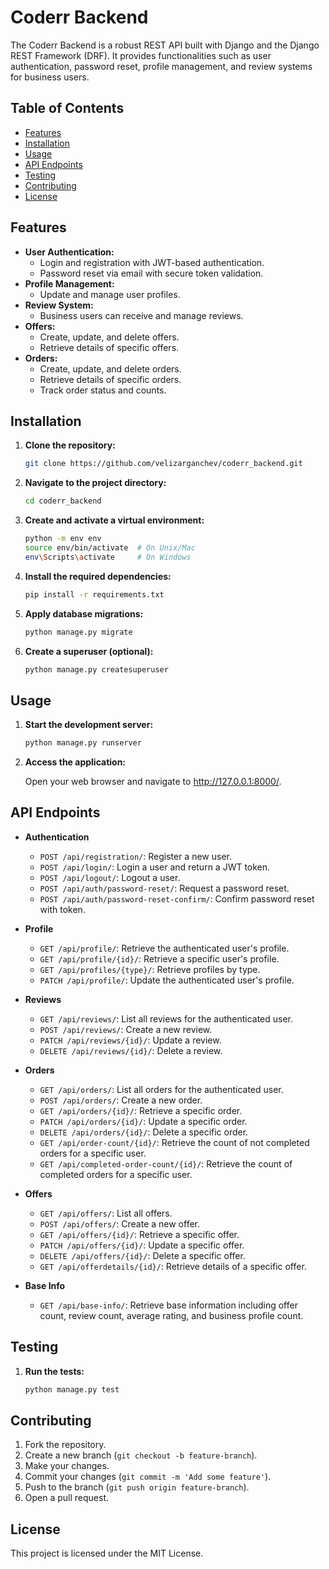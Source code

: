 # Coderr Backend

The Coderr Backend is a robust REST API built with Django and the Django REST Framework (DRF). It provides functionalities such as user authentication, password reset, profile management, and review systems for business users.

## Table of Contents

- [Features](#features)
- [Installation](#installation)
- [Usage](#usage)
- [API Endpoints](#api-endpoints)
- [Testing](#testing)
- [Contributing](#contributing)
- [License](#license)

## Features

- **User Authentication:**
  - Login and registration with JWT-based authentication.
  - Password reset via email with secure token validation.
- **Profile Management:**
  - Update and manage user profiles.
- **Review System:**
  - Business users can receive and manage reviews.
- **Offers:**
  - Create, update, and delete offers.
  - Retrieve details of specific offers.
- **Orders:**
  - Create, update, and delete orders.
  - Retrieve details of specific orders.
  - Track order status and counts.

## Installation

1. **Clone the repository:**

   ```bash
   git clone https://github.com/velizarganchev/coderr_backend.git
   ```

2. **Navigate to the project directory:**

   ```bash
   cd coderr_backend
   ```

3. **Create and activate a virtual environment:**
   
   ```bash
   python -m env env
   source env/bin/activate  # On Unix/Mac
   env\Scripts\activate     # On Windows
   ```

4. **Install the required dependencies:**

   ```bash
   pip install -r requirements.txt
   ```

5. **Apply database migrations:**

   ```bash
   python manage.py migrate
   ```

6. **Create a superuser (optional):**

   ```bash
   python manage.py createsuperuser
   ```

## Usage

1. **Start the development server:**

   ```bash
   python manage.py runserver
   ```

2. **Access the application:**
   
   Open your web browser and navigate to http://127.0.0.1:8000/.

## API Endpoints

- **Authentication**
  - `POST /api/registration/`: Register a new user.
  - `POST /api/login/`: Login a user and return a JWT token.
  - `POST /api/logout/`: Logout a user.
  - `POST /api/auth/password-reset/`: Request a password reset.
  - `POST /api/auth/password-reset-confirm/`: Confirm password reset with token.

- **Profile**
  - `GET /api/profile/`: Retrieve the authenticated user's profile.
  - `GET /api/profile/{id}/`: Retrieve a specific user's profile.
  - `GET /api/profiles/{type}/`: Retrieve profiles by type.
  - `PATCH /api/profile/`: Update the authenticated user's profile.

- **Reviews**
  - `GET /api/reviews/`: List all reviews for the authenticated user.
  - `POST /api/reviews/`: Create a new review.
  - `PATCH /api/reviews/{id}/`: Update a review.
  - `DELETE /api/reviews/{id}/`: Delete a review.

- **Orders**
  - `GET /api/orders/`: List all orders for the authenticated user.
  - `POST /api/orders/`: Create a new order.
  - `GET /api/orders/{id}/`: Retrieve a specific order.
  - `PATCH /api/orders/{id}/`: Update a specific order.
  - `DELETE /api/orders/{id}/`: Delete a specific order.
  - `GET /api/order-count/{id}/`: Retrieve the count of not completed orders for a specific user.
  - `GET /api/completed-order-count/{id}/`: Retrieve the count of completed orders for a specific user.

- **Offers**
  - `GET /api/offers/`: List all offers.
  - `POST /api/offers/`: Create a new offer.
  - `GET /api/offers/{id}/`: Retrieve a specific offer.
  - `PATCH /api/offers/{id}/`: Update a specific offer.
  - `DELETE /api/offers/{id}/`: Delete a specific offer.
  - `GET /api/offerdetails/{id}/`: Retrieve details of a specific offer.

- **Base Info**
  - `GET /api/base-info/`: Retrieve base information including offer count, review count, average rating, and business profile count.

## Testing

1. **Run the tests:**

   ```bash
   python manage.py test
   ```

## Contributing

1. Fork the repository.
2. Create a new branch (`git checkout -b feature-branch`).
3. Make your changes.
4. Commit your changes (`git commit -m 'Add some feature'`).
5. Push to the branch (`git push origin feature-branch`).
6. Open a pull request.

## License

This project is licensed under the MIT License.

